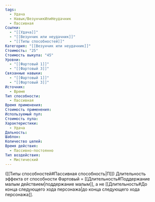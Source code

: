 ```yaml
---
tags:
  - Удача
  - Навык/ВезунчикИлиНеудачник
  - Пассивная
Ссылки:
  - "[[Удача]]"
  - "[[Везунчик или неудачник]]"
  - "[[Типы способностей]]"
Категория: "[[Везунчик или неудачник]]"
Стоимость: "25"
Стоимость выкупа: "45"
Уровни:
  - "[[Фартовый 1]]"
  - "[[Фартовый 3]]"
Связанные навыки:
  - "[[Фартовый 1]]"
  - "[[Фартовый 3]]"
Источник:
  - Время
Тип способности:
  - Пассивная
Время применения: 
Стоимость применения: 
Используемый пул: 
Стоимость пула: 
Характеристики:
  - Удача
Дальность: 
Шаблон: 
Количество целей: 
Время действия:
  - Пассивно-постоянно
Тип воздействия:
  - Мистический
---
```


([[Типы способностей#Пассивная способность|П]]) Длительность эффекта от способности Фартовый = [[Длительность#Поддержание малым действием|поддержание малым]], а не [[Длительность#До конца следующего хода персонажа|до конца следующего хода персонажа]].  